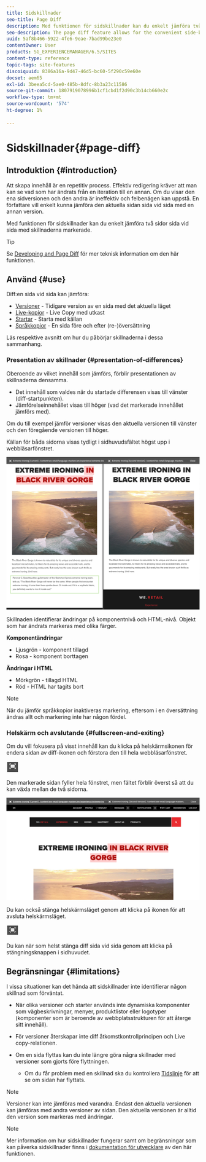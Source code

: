 ```yaml
---
title: Sidskillnader
seo-title: Page Diff
description: Med funktionen för sidskillnader kan du enkelt jämföra två sidor sida vid sida med skillnaderna markerade.
seo-description: The page diff feature allows for the convenient side-by-side comparison of two pages with their differences highlighted.
uuid: 5af8b466-5922-4fe6-9eae-7bad99be23e0
contentOwner: User
products: SG_EXPERIENCEMANAGER/6.5/SITES
content-type: reference
topic-tags: site-features
discoiquuid: 8386a16a-9d47-46d5-bc60-5f290c59e60e
docset: aem65
exl-id: 3beea5cd-5ae0-485b-8dfc-8b3a23c11586
source-git-commit: 1807919078996b1cf1cbd1f2d90c3b14cb660e2c
workflow-type: tm+mt
source-wordcount: '574'
ht-degree: 1%

---
```


# Sidskillnader{#page-diff}

## Introduktion {#introduction}

Att skapa innehåll är en repetitiv process. Effektiv redigering kräver att man kan se vad som har ändrats från en iteration till en annan. Om du visar den ena sidversionen och den andra är ineffektiv och felbenägen kan uppstå. En författare vill enkelt kunna jämföra den aktuella sidan sida vid sida med en annan version.

Med funktionen för sidskillnader kan du enkelt jämföra två sidor sida vid sida med skillnaderna markerade.

>[!TIP]
>
>Se [Developing and Page Diff](/help/sites-developing/pagediff.md#operation-details) för mer teknisk information om den här funktionen.

## Använd {#use}

Diff:en sida vid sida kan jämföra:

* [Versioner](/help/sites-authoring/working-with-page-versions.md#comparing-a-version-with-current-page) - Tidigare version av en sida med det aktuella läget
* [Live-kopior](/help/sites-administering/msm-livecopy.md#comparing-a-live-copy-page-with-a-blueprint-page) - Live Copy med utkast
* [Startar](/help/sites-authoring/launches-editing.md#comparing-a-launch-page-to-its-source-page) - Starta med källan
* [Språkkopior](/help/sites-administering/tc-manage.md#comparing-language-copies) - En sida före och efter (re-)översättning

Läs respektive avsnitt om hur du påbörjar skillnaderna i dessa sammanhang.

### Presentation av skillnader {#presentation-of-differences}

Oberoende av vilket innehåll som jämförs, förblir presentationen av skillnaderna densamma.

* Det innehåll som valdes när du startade differensen visas till vänster (diff-startpunkten).
* Jämförelseinnehållet visas till höger (vad det markerade innehållet jämförs med).

Om du till exempel jämför versioner visas den aktuella versionen till vänster och den föregående versionen till höger.

Källan för båda sidorna visas tydligt i sidhuvudsfältet högst upp i webbläsarfönstret.

![Källa visas i rubriken](assets/chlimage_1-109.png)

Skillnaden identifierar ändringar på komponentnivå och HTML-nivå. Objekt som har ändrats markeras med olika färger.

**Komponentändringar**

* Ljusgrön - komponent tillagd
* Rosa - komponent borttagen

**Ändringar i HTML**

* Mörkgrön - tillagd HTML
* Röd - HTML har tagits bort

>[!NOTE]
>
>När du jämför språkkopior inaktiveras markering, eftersom i en översättning ändras allt och markering inte har någon fördel.

### Helskärm och avslutande {#fullscreen-and-exiting}

Om du vill fokusera på visst innehåll kan du klicka på helskärmsikonen för endera sidan av diff-ikonen och förstora den till hela webbläsarfönstret.

![Ikon för helskärmsläge](do-not-localize/chlimage_1-18.png)

Den markerade sidan fyller hela fönstret, men fältet förblir överst så att du kan växla mellan de två sidorna.

![Med fältet längst upp kan du växla mellan sidor](assets/chlimage_1-110.png)

Du kan också stänga helskärmsläget genom att klicka på ikonen för att avsluta helskärmsläget.

![Stäng helskärm](do-not-localize/chlimage_1-19.png)

Du kan när som helst stänga diff sida vid sida genom att klicka på stängningsknappen i sidhuvudet.

## Begränsningar {#limitations}

I vissa situationer kan det hända att sidskillnader inte identifierar någon skillnad som förväntat.

* När olika versioner och starter används inte dynamiska komponenter som vägbeskrivningar, menyer, produktlistor eller logotyper (komponenter som är beroende av webbplatsstrukturen för att återge sitt innehåll).
* För versioner återskapar inte diff åtkomstkontrollprincipen och Live copy-relationen.
* Om en sida flyttas kan du inte längre göra några skillnader med versioner som gjorts före flyttningen.

   * Om du får problem med en skillnad ska du kontrollera [Tidslinje](/help/sites-authoring/basic-handling.md#timeline) för att se om sidan har flyttats.

>[!NOTE]
>
>Versioner kan inte jämföras med varandra. Endast den aktuella versionen kan jämföras med andra versioner av sidan. Den aktuella versionen är alltid den version som markeras med ändringar.

>[!NOTE]
>
>Mer information om hur sidskillnader fungerar samt om begränsningar som kan påverka sidskillnader finns i [dokumentation för utvecklare](/help/sites-developing/pagediff.md) av den här funktionen.
